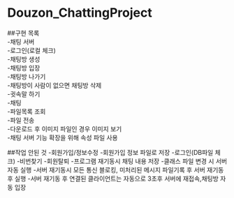 # Douzon_ChattingProject


##구현 목록<br/>
  -채팅 서버<br/>
  -로그인(로컬 체크)<br/>
  -채팅방 생성<br/>
  -채팅방 입장<br/>
  -채팅방 나가기<br/>
  -채팅방이 사람이 없으면 채팅방 삭제<br/>
  -귓속말 하기<br/>
  -채팅<br/>
  -파일목록 조회<br/>
  -파일 전송<br/>
  -다운로드 후 이미지 파일인 경우 이미지 보기<br/>
  -채팅 서버 기능 확장을 위해 속성 파일 사용<br/>
  
  
 ##작업 안된 것
  -회원가입/정보수정
  -회원가입 정보 파일로 저장
  -로그인(DB파일 체크)
  -비번찾기
  -회원탈퇴
  -프로그램 재기동시 채팅 내용 저장
  -클래스 파일 변경 시 서버 자동 실행
  -서버 재기동시 모든 통신 블로킹, 미처리된 메시지 파일기록 후 서버 재기동 후 실행
  -서버 재기동 후 연결된 클라이언트는 자동으로 3초후 서버에 재접속,채팅방 자동 입장

